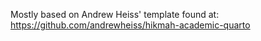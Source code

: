 Mostly based on Andrew Heiss' template found at: https://github.com/andrewheiss/hikmah-academic-quarto
